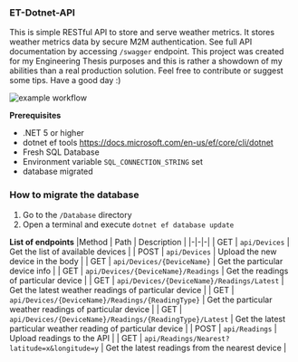 ### ET-Dotnet-API
This is simple RESTful API to store and serve weather metrics. It stores weather metrics data by secure M2M authentication.
See full API documentation by accessing `/swagger` endpoint. This project was created for my Engineering Thesis purposes and this is rather a showdown of my abilities than a real production solution. Feel free to contribute or suggest some tips. Have a good day :)

![example workflow](https://github.com/tkfalarz/ET-Dotnet-API/actions/workflows/tests.yml/badge.svg)

**Prerequisites**
- .NET 5 or higher
- dotnet ef tools https://docs.microsoft.com/en-us/ef/core/cli/dotnet
- Fresh SQL Database
- Environment variable `SQL_CONNECTION_STRING` set
- database migrated

### How to migrate the database

1. Go to the `/Database` directory
2. Open a terminal and execute `dotnet ef database update`


**List of endpoints**
|Method | Path | Description |
|-|-|-|
| GET  | `api/Devices` | Get the list of available devices |
| POST | `api/Devices` | Upload the new device in the body |
| GET  | `api/Devices/{DeviceName}` | Get the particular device info |
| GET  | `api/Devices/{DeviceName}/Readings` | Get the readings of particular device |
| GET  | `api/Devices/{DeviceName}/Readings/Latest` | Get the latest weather readings of particular device |
| GET  | `api/Devices/{DeviceName}/Readings/{ReadingType}` | Get the particular weather readings of particular device |
| GET  | `api/Devices/{DeviceName}/Readings/{ReadingType}/Latest` | Get the latest particular weather reading of particular device |
| POST | `api/Readings` | Upload readings to the API |
| GET  | `api/Readings/Nearest?latitude=x&longitude=y` | Get the latest readings from the nearest device |
